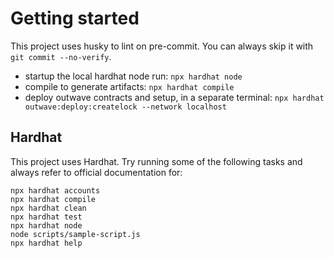 # Getting started
This project uses husky to lint on pre-commit. You can always skip it with `git commit --no-verify`. 

- startup the local hardhat node run: `npx hardhat node`
- compile to generate artifacts: `npx hardhat compile`
- deploy outwave contracts and setup, in a separate terminal: `npx hardhat outwave:deploy:createlock --network localhost`

## Hardhat
This project uses Hardhat.
Try running some of the following tasks and always refer to official documentation for:

```shell
npx hardhat accounts
npx hardhat compile
npx hardhat clean
npx hardhat test
npx hardhat node
node scripts/sample-script.js
npx hardhat help
```
